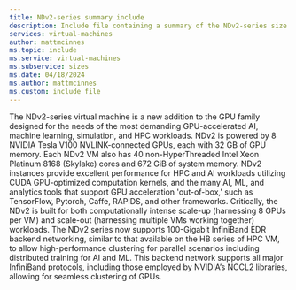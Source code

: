 ```yaml
---
title: NDv2-series summary include
description: Include file containing a summary of the NDv2-series size family.
services: virtual-machines
author: mattmcinnes
ms.topic: include
ms.service: virtual-machines
ms.subservice: sizes
ms.date: 04/18/2024
ms.author: mattmcinnes
ms.custom: include file
---
```

The NDv2-series virtual machine is a new addition to the GPU family designed for the needs of the most demanding GPU-accelerated AI, machine learning, simulation, and HPC workloads. NDv2 is powered by 8 NVIDIA Tesla V100 NVLINK-connected GPUs, each with 32 GB of GPU memory. Each NDv2 VM also has 40 non-HyperThreaded Intel Xeon Platinum 8168 (Skylake) cores and 672 GiB of system memory. NDv2 instances provide excellent performance for HPC and AI workloads utilizing CUDA GPU-optimized computation kernels, and the many AI, ML, and analytics tools that support GPU acceleration 'out-of-box,' such as TensorFlow, Pytorch, Caffe, RAPIDS, and other frameworks. Critically, the NDv2 is built for both computationally intense scale-up (harnessing 8 GPUs per VM) and scale-out (harnessing multiple VMs working together) workloads. The NDv2 series now supports 100-Gigabit InfiniBand EDR backend networking, similar to that available on the HB series of HPC VM, to allow high-performance clustering for parallel scenarios including distributed training for AI and ML. This backend network supports all major InfiniBand protocols, including those employed by NVIDIA’s NCCL2 libraries, allowing for seamless clustering of GPUs.